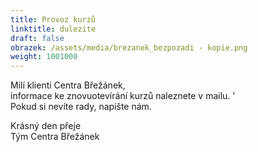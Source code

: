 ```yaml
---
title: Provoz kurzů
linktitle: dulezite
draft: false
obrazek: /assets/media/brezanek_bezpozadi - kopie.png
weight: 1001000
---
```

Milí klienti Centra Břežánek,\
informace ke znovuotevírání kurzů naleznete v mailu. '\
Pokud si nevíte rady, napište nám.

Krásný den přeje\
Tým Centra Břežánek